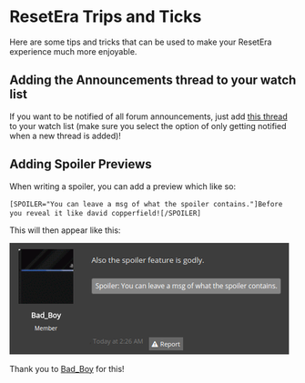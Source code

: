 # ResetEra Trips and Ticks

Here are some tips and tricks that can be used to make your ResetEra experience much more enjoyable.

## Adding the Announcements thread to your watch list

If you want to be notified of all forum announcements, just add [this thread](https://www.resetera.com/forums/announcements.2/) to your watch list (make sure you select the option of only getting notified when a new thread is added)!

## Adding Spoiler Previews

When writing a spoiler, you can add a preview which like so:

```
[SPOILER="You can leave a msg of what the spoiler contains."]Before you reveal it like david copperfield![/SPOILER]
```

This will then appear like this:

![Image of Spoiler Preview Feature](TipsAndTricksImages/Spoiler_Trick.png)

Thank you to [Bad_Boy](https://www.resetera.com/members/bad_boy.2640/) for this!